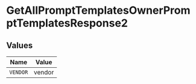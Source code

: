 # GetAllPromptTemplatesOwnerPromptTemplatesResponse2


## Values

| Name     | Value    |
| -------- | -------- |
| `VENDOR` | vendor   |